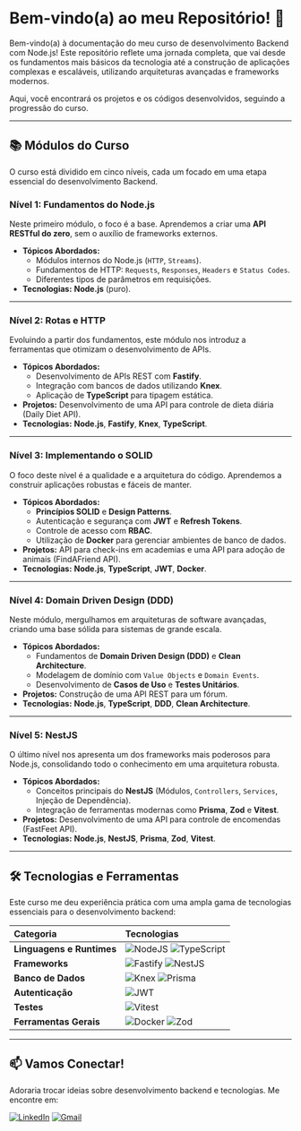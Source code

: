 # Bem-vindo(a) ao meu Repositório! 👋

Bem-vindo(a) à documentação do meu curso de desenvolvimento Backend com Node.js! Este repositório reflete uma jornada completa, que vai desde os fundamentos mais básicos da tecnologia até a construção de aplicações complexas e escaláveis, utilizando arquiteturas avançadas e frameworks modernos.

Aqui, você encontrará os projetos e os códigos desenvolvidos, seguindo a progressão do curso.

---

## 📚 Módulos do Curso

O curso está dividido em cinco níveis, cada um focado em uma etapa essencial do desenvolvimento Backend.

### Nível 1: Fundamentos do Node.js

Neste primeiro módulo, o foco é a base. Aprendemos a criar uma **API RESTful do zero**, sem o auxílio de frameworks externos.

- **Tópicos Abordados:**
  - Módulos internos do Node.js (`HTTP`, `Streams`).
  - Fundamentos de HTTP: `Requests`, `Responses`, `Headers` e `Status Codes`.
  - Diferentes tipos de parâmetros em requisições.
- **Tecnologias:** **Node.js** (puro).

---

### Nível 2: Rotas e HTTP

Evoluindo a partir dos fundamentos, este módulo nos introduz a ferramentas que otimizam o desenvolvimento de APIs.

- **Tópicos Abordados:**
  - Desenvolvimento de APIs REST com **Fastify**.
  - Integração com bancos de dados utilizando **Knex**.
  - Aplicação de **TypeScript** para tipagem estática.
- **Projetos:** Desenvolvimento de uma API para controle de dieta diária (Daily Diet API).
- **Tecnologias:** **Node.js**, **Fastify**, **Knex**, **TypeScript**.

---

### Nível 3: Implementando o SOLID

O foco deste nível é a qualidade e a arquitetura do código. Aprendemos a construir aplicações robustas e fáceis de manter.

- **Tópicos Abordados:**
  - **Princípios SOLID** e **Design Patterns**.
  - Autenticação e segurança com **JWT** e **Refresh Tokens**.
  - Controle de acesso com **RBAC**.
  - Utilização de **Docker** para gerenciar ambientes de banco de dados.
- **Projetos:** API para check-ins em academias e uma API para adoção de animais (FindAFriend API).
- **Tecnologias:** **Node.js**, **TypeScript**, **JWT**, **Docker**.

---

### Nível 4: Domain Driven Design (DDD)

Neste módulo, mergulhamos em arquiteturas de software avançadas, criando uma base sólida para sistemas de grande escala.

- **Tópicos Abordados:**
  - Fundamentos de **Domain Driven Design (DDD)** e **Clean Architecture**.
  - Modelagem de domínio com `Value Objects` e `Domain Events`.
  - Desenvolvimento de **Casos de Uso** e **Testes Unitários**.
- **Projetos:** Construção de uma API REST para um fórum.
- **Tecnologias:** **Node.js**, **TypeScript**, **DDD**, **Clean Architecture**.

---

### Nível 5: NestJS

O último nível nos apresenta um dos frameworks mais poderosos para Node.js, consolidando todo o conhecimento em uma arquitetura robusta.

- **Tópicos Abordados:**
  - Conceitos principais do **NestJS** (Módulos, `Controllers`, `Services`, Injeção de Dependência).
  - Integração de ferramentas modernas como **Prisma**, **Zod** e **Vitest**.
- **Projetos:** Desenvolvimento de uma API para controle de encomendas (FastFeet API).
- **Tecnologias:** **Node.js**, **NestJS**, **Prisma**, **Zod**, **Vitest**.

---

## 🛠️ Tecnologias e Ferramentas

Este curso me deu experiência prática com uma ampla gama de tecnologias essenciais para o desenvolvimento backend:

| Categoria                 | Tecnologias                                                                                                                                                                                                                        |
| :------------------------ | :--------------------------------------------------------------------------------------------------------------------------------------------------------------------------------------------------------------------------------- |
| **Linguagens e Runtimes** | ![NodeJS](https://img.shields.io/badge/Node.js-339933?style=for-the-badge&logo=nodedotjs&logoColor=white) ![TypeScript](https://img.shields.io/badge/TypeScript-%233178C6.svg?style=for-the-badge&logo=typescript&logoColor=white) |
| **Frameworks**            | ![Fastify](https://img.shields.io/badge/Fastify-000000?style=for-the-badge&logo=fastify&logoColor=white) ![NestJS](https://img.shields.io/badge/NestJS-E0234E?style=for-the-badge&logo=nestjs&logoColor=white)                     |
| **Banco de Dados**        | ![Knex](https://img.shields.io/badge/Knex-535353?style=for-the-badge&logo=knexdotjs) ![Prisma](https://img.shields.io/badge/Prisma-3982CE?style=for-the-badge&logo=prisma&logoColor=white)                                         |
| **Autenticação**          | ![JWT](https://img.shields.io/badge/JWT-000000?style=for-the-badge&logo=jsonwebtokens&logoColor=white)                                                                                                                             |
| **Testes**                | ![Vitest](https://img.shields.io/badge/Vitest-6E1AD6?style=for-the-badge&logo=vitest)                                                                                                                                              |
| **Ferramentas Gerais**    | ![Docker](https://img.shields.io/badge/Docker-2496ED?style=for-the-badge&logo=docker&logoColor=white) ![Zod](https://img.shields.io/badge/Zod-365293?style=for-the-badge)                                                          |

---

## 📫 Vamos Conectar!

Adoraria trocar ideias sobre desenvolvimento backend e tecnologias. Me encontre em:

[![LinkedIn](https://img.shields.io/badge/LinkedIn-%230077B5.svg?style=for-the-badge&logo=linkedin&logoColor=white)](https://www.linkedin.com/in/alisson-pereira-ferreira-45022623b/)
[![Gmail](https://img.shields.io/badge/Gmail-%23EA4335.svg?style=for-the-badge&logo=gmail&logoColor=white)](mailto:alissonpef@gmail.com)

